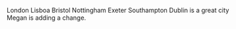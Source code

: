 London
Lisboa
Bristol
Nottingham
Exeter
Southampton
Dublin is a great city 
Megan is adding a change. 
